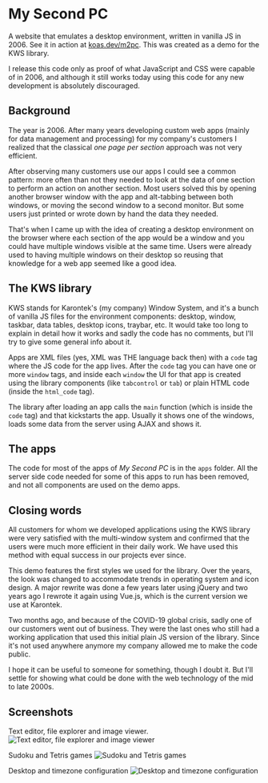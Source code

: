 # My Second PC
A website that emulates a desktop environment, written in vanilla JS in 2006. See it in action at [koas.dev/m2pc](https://koas.dev/m2pc). This was created as a demo for the KWS library.

I release this code only as proof of what JavaScript and CSS were capable of in 2006, and although it still works today using this code for any new development is absolutely discouraged.

## Background
The year is 2006. After many years developing custom web apps (mainly for data management and processing) for my company's customers I realized that the classical _one page per section_ approach was not very efficient.

After observing many customers use our apps I could see a common pattern: more often than not they needed to look at the data of one section to perform an action on another section. Most users solved this by opening another browser window with the app and alt-tabbing between both windows, or moving the second window to a second monitor. But some users just printed or wrote down by hand the data they needed.

That's when I came up with the idea of creating a desktop environment on the browser where each section of the app would be a window and you could have multiple windows visible at the same time. Users were already used to having multiple windows on their desktop so reusing that knowledge for a web app seemed like a good idea.


## The KWS library
KWS stands for Karontek's (my company) Window System, and it's a bunch of vanilla JS files for the environment components: desktop, window, taskbar, data tables, desktop icons, traybar, etc. It would take too long to explain in detail how it works and sadly the code has no comments, but I'll try to give some general info about it.

Apps are XML files (yes, XML was THE language back then) with a `code` tag where the JS code for the app lives. After the `code` tag you can have one or more `window` tags, and inside each `window` the UI for that app is created using the library components (like `tabcontrol` or `tab`) or plain HTML code (inside the `html_code` tag).

The library after loading an app calls the `main` function (which is inside the `code` tag) and that kickstarts the app. Usually it shows one of the windows, loads some data from the server using AJAX and shows it.

## The apps
The code for most of the apps of _My Second PC_ is in the `apps` folder. All the server side code needed for some of this apps to run has been removed, and not all components are used on the demo apps.

## Closing words
All customers for whom we developed applications using the KWS library were very satisfied with the multi-window system and confirmed that the users were much more efficient in their daily work. We have used this method with equal success in our projects ever since.

This demo features the first styles we used for the library. Over the years, the look was changed to accommodate trends in operating system and icon design. A major rewrite was done a few years later using jQuery and two years ago I rewrote it again using Vue.js, which is the current version we use at Karontek.

Two months ago, and because of the COVID-19 global crisis, sadly one of our customers went out of business. They were the last ones who still had a working application that used this initial plain JS version of the library. Since it's not used anywhere anymore my company allowed me to make the code public.

I hope it can be useful to someone for something, though I doubt it. But I'll settle for showing what could be done with the web technology of the mid to late 2000s.

## Screenshots
Text editor, file explorer and image viewer.
![Text editor, file explorer and image viewer](https://koas.dev/m2pc/estaticos/img/Screenshot3.png "Text editor, file explorer and image viewer")

Sudoku and Tetris games
![Sudoku and Tetris games](https://koas.dev/m2pc/estaticos/img/Screenshot2.png "Sudoku and Tetris games")

Desktop and timezone configuration
![Desktop and timezone configuration](https://koas.dev/m2pc/estaticos/img/Screenshot1.png "Desktop and timezone configuration")
